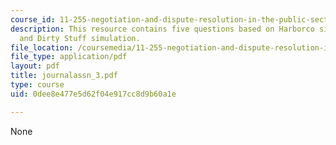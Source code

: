 ```yaml
---
course_id: 11-255-negotiation-and-dispute-resolution-in-the-public-sector-spring-2005
description: This resource contains five questions based on Harborco simulation, negotiation,
  and Dirty Stuff simulation.
file_location: /coursemedia/11-255-negotiation-and-dispute-resolution-in-the-public-sector-spring-2005/0dee8e477e5d62f04e917cc8d9b60a1e_journalassn_3.pdf
file_type: application/pdf
layout: pdf
title: journalassn_3.pdf
type: course
uid: 0dee8e477e5d62f04e917cc8d9b60a1e

---
```

None
